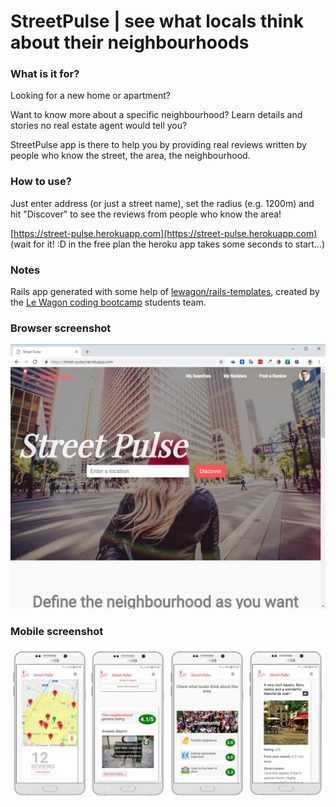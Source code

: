 # StreetPulse | see what locals think about their neighbourhoods
### What is it for?
Looking for a new home or apartment?

Want to know more about a specific neighbourhood? Learn details and stories no real estate agent would tell you?

StreetPulse app is there to help you by providing real reviews written by people who know the street, the area, the neighbourhood.
### How to use?
Just enter address (or just a street name), set the radius (e.g. 1200m) and hit "Discover" to see the reviews from people who know the area!

[https://street-pulse.herokuapp.com](https://street-pulse.herokuapp.com)
(wait for it! :D in the free plan the heroku app takes some seconds to start...)

### Notes
Rails app generated with some help of [lewagon/rails-templates](https://github.com/lewagon/rails-templates), created by the [Le Wagon coding bootcamp](https://www.lewagon.com) students team.


### Browser screenshot
![screen_shot](2018-12-11_11-46-31.jpg)


### Mobile screenshot
![screen_shot](street-pulse-screenshot-mobile.png)
